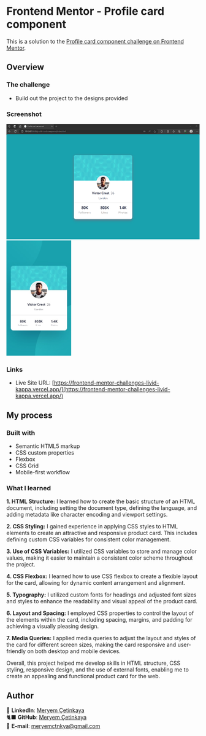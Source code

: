 # Frontend Mentor - Profile card component

This is a solution to the [Profile card component challenge on Frontend Mentor](https://www.frontendmentor.io/challenges/profile-card-component-cfArpWshJ).

## Overview

### The challenge

- Build out the project to the designs provided

### Screenshot

<div class="resim-container">
  <img src="assets/screenshot.png" alt="Profile card component screenshot" height= "300" >
  <img src="design/mobile-design.jpg" alt="Profile card component mobile" height= "300">
</div>

### Links

- Live Site URL: [https://frontend-mentor-challenges-livid-kappa.vercel.app/](https://frontend-mentor-challenges-livid-kappa.vercel.app/)

## My process

### Built with

- Semantic HTML5 markup
- CSS custom properties
- Flexbox
- CSS Grid
- Mobile-first workflow

### What I learned

**1. HTML Structure:** I learned how to create the basic structure of an HTML document, including setting the document type, defining the language, and adding metadata like character encoding and viewport settings.

**2. CSS Styling:** I gained experience in applying CSS styles to HTML elements to create an attractive and responsive product card. This includes defining custom CSS variables for consistent color management.

**3. Use of CSS Variables:** I utilized CSS variables to store and manage color values, making it easier to maintain a consistent color scheme throughout the project.

**4. CSS Flexbox:** I learned how to use CSS flexbox to create a flexible layout for the card, allowing for dynamic content arrangement and alignment.

**5. Typography:** I utilized custom fonts for headings and adjusted font sizes and styles to enhance the readability and visual appeal of the product card.

**6. Layout and Spacing:** I employed CSS properties to control the layout of the elements within the card, including spacing, margins, and padding for achieving a visually pleasing design.

**7. Media Queries:** I applied media queries to adjust the layout and styles of the card for different screen sizes, making the card responsive and user-friendly on both desktop and mobile devices.

Overall, this project helped me develop skills in HTML structure, CSS styling, responsive design, and the use of external fonts, enabling me to create an appealing and functional product card for the web.

## Author

💼 **LinkedIn**: <a title="Meryem Çetinkaya | LinkedIn" href="https://www.linkedin.com/in/meryem-cetinkaya/" target="_blank">Meryem Çetinkaya</a><br/>
🐈‍⬛ **GitHub**: <a title="Meryem Çetinkaya | GitHub" href="https://github.com/meryemctnky" target="_blank">Meryem Çetinkaya</a><br/>
📩 **E-mail**: <a title="meryemctnkya@gmail.com" href="mailto:meryemctnkya@gmail.com" target="_blank">meryemctnkya@gmail.com</a><br/><br/>
